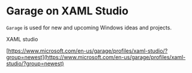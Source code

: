 # Garage on XAML Studio

`Garage` is used for new and upcoming Windows ideas and projects.

XAML studio

[https://www.microsoft.com/en-us/garage/profiles/xaml-studio/?group=newest](https://www.microsoft.com/en-us/garage/profiles/xaml-studio/?group=newest)